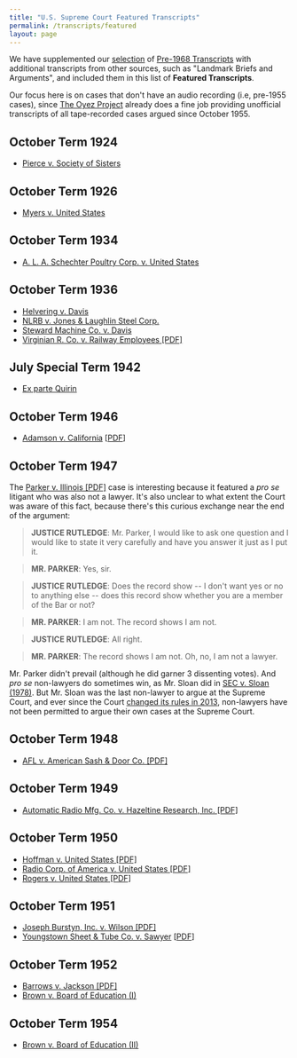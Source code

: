 ```yaml
---
title: "U.S. Supreme Court Featured Transcripts"
permalink: /transcripts/featured
layout: page
---
```


We have supplemented our [selection](/transcripts/pre-1968#selected-pre-1968-transcripts)
of [Pre-1968 Transcripts](/transcripts/pre-1968) with additional transcripts from other sources,
such as "Landmark Briefs and Arguments", and included them in this list of **Featured Transcripts**.

Our focus here is on cases that don't have an audio recording (i.e, pre-1955 cases), since
[The Oyez Project](https://www.oyez.org) already does a fine job providing unofficial transcripts
of all tape-recorded cases argued since October 1955.

## October Term 1924

- [Pierce v. Society of Sisters](/transcripts/featured/pierce-v-society-of-sisters)

## October Term 1926

- [Myers v. United States](/transcripts/featured/myers-v-united-states)

## October Term 1934

- [A. L. A. Schechter Poultry Corp. v. United States](/transcripts/featured/a-l-a-schechter-poultry-corp-v-united-states)

## October Term 1936

- [Helvering v. Davis](/transcripts/featured/helvering-v-davis)
- [NLRB v. Jones &amp; Laughlin Steel Corp.](/transcripts/featured/nlrb-v-jones-amp-laughlin-steel-corp)
- [Steward Machine Co. v. Davis](/transcripts/featured/steward-machine-co-v-davis)
- [Virginian R. Co. v. Railway Employees [PDF]](/transcripts/pre-1968#1936-092)

## July Special Term 1942

- [Ex parte Quirin](/transcripts/featured/ex-parte-quirin)

## October Term 1946

- [Adamson v. California](/transcripts/featured/adamson-v-california) [[PDF](/transcripts/pre-1968#1946-126)]

## October Term 1947

The [Parker v. Illinois [PDF]](/transcripts/pre-1968#1947-062) case is interesting because it featured a
*pro se* litigant who was also not a lawyer.  It's also unclear to what extent the Court was aware
of this fact, because there's this curious exchange near the end of the argument:

> **JUSTICE RUTLEDGE**: Mr. Parker, I would like to ask one question and I would like to state
it very carefully and have you answer it just as I put it.

> **MR. PARKER**: Yes, sir.

> **JUSTICE RUTLEDGE**: Does the record show -- I don't want yes or no to anything else -- does this
record show whether you are a member of the Bar or not?

> **MR. PARKER**: I am not. The record shows I am not.

> **JUSTICE RUTLEDGE**: All right.

> **MR. PARKER**: The record shows I am not. Oh, no, I am not a lawyer.

Mr. Parker didn't prevail (although he did garner 3 dissenting votes).  And *pro se* non-lawyers do sometimes
win, as Mr. Sloan did in [SEC v. Sloan (1978)](https://www.oyez.org/cases/1977/76-1607).  But Mr. Sloan was the
last non-lawyer to argue at the Supreme Court, and ever since the Court [changed its rules in 2013](https://www.supremecourt.gov/ctrules/2013RulesoftheCourt.pdf#page=40), non-lawyers have not been permitted to argue
their own cases at the Supreme Court.

## October Term 1948

- [AFL v. American Sash &amp; Door Co. [PDF]](/transcripts/pre-1968#1948-019)

## October Term 1949

- [Automatic Radio Mfg. Co. v. Hazeltine Research, Inc. [PDF]](/transcripts/pre-1968#1949-094)

## October Term 1950

- [Hoffman v. United States [PDF]](/transcripts/pre-1968#1950-087)
- [Radio Corp. of America v. United States [PDF]](/transcripts/pre-1968#1950-083)
- [Rogers v. United States [PDF]](/transcripts/pre-1968#1950-031)

## October Term 1951

- [Joseph Burstyn, Inc. v. Wilson [PDF]](/transcripts/pre-1968#1951-084)
- [Youngstown Sheet &amp; Tube Co. v. Sawyer](/transcripts/featured/youngstown-sheet-amp-tube-co-v-sawyer) [[PDF](/transcripts/pre-1968#1951-088)]

## October Term 1952

- [Barrows v. Jackson [PDF]](/transcripts/pre-1968#1952-111)
- [Brown v. Board of Education (I)](/transcripts/featured/brown1)

## October Term 1954

- [Brown v. Board of Education (II)](/transcripts/featured/brown2)
